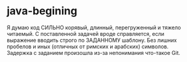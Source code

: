 # java-begining
Я думаю код СИЛЬНО корявый, длинный, перегруженный и тяжело читаемый.  С поставленной задачей вроде справляется, если выражение вводить строго по ЗАДАННОМУ шаблону. Без лишних пробелов и иных (отличных от римских и арабских) символов.
Задержка с заданием произошла из-за непонимания что-такое Git.

